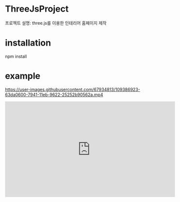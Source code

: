 # ThreeJsProject
프로젝트 설명: 
  three.js를 이용한 인테리어 홈페이지 제작
  
 # installation
 npm install
 
 # example

https://user-images.githubusercontent.com/67934813/109386923-63da0600-7941-11eb-9622-25252b90562a.mp4

<iframe width="560" height="315" src="https://www.youtube.com/embed/WNKfL0_qLOw" frameborder="0" allow="accelerometer; autoplay; clipboard-write; encrypted-media; gyroscope; picture-in-picture" allowfullscreen></iframe>

